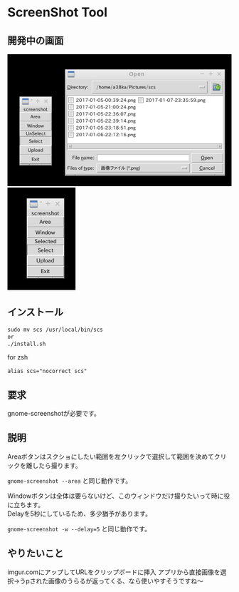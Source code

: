 #   ScreenShot Tool

##  開発中の画面
![かいはつなう](cap)
![かいはつなう](cap2)

##  インストール
```
sudo mv scs /usr/local/bin/scs
or  
./install.sh
```
  
for zsh  
```
alias scs="nocorrect scs"
```

##  要求
gnome-screenshotが必要です。

##  説明
Areaボタンはスクショにしたい範囲を左クリックで選択して範囲を決めてクリックを離したら撮ります。
  
`
 gnome-screenshot --area
`
と同じ動作です。
  
Windowボタンは全体は要らないけど、このウィンドウだけ撮りたいって時に役に立ちます。  
  Delayを5秒にしているため、多少猶予があります。
  
`
 gnome-screenshot -w --delay=5
`
と同じ動作です。
##  やりたいこと
imgur.comにアップしてURLをクリップボードに挿入
アプリから直接画像を選択→うpされた画像のうらるが返ってくる、なら使いやすそうですね～
